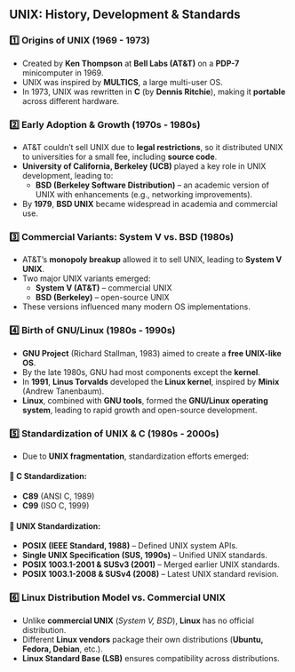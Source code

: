 ## UNIX: History, Development & Standards

### 1️⃣ Origins of UNIX (1969 - 1973)
- Created by **Ken Thompson** at **Bell Labs (AT&T)** on a **PDP-7** minicomputer in 1969.
- UNIX was inspired by **MULTICS**, a large multi-user OS.
- In 1973, UNIX was rewritten in **C** (by **Dennis Ritchie**), making it **portable** across different hardware.

### 2️⃣ Early Adoption & Growth (1970s - 1980s)
- AT&T couldn’t sell UNIX due to **legal restrictions**, so it distributed UNIX to universities for a small fee, including **source code**.
- **University of California, Berkeley (UCB)** played a key role in UNIX development, leading to:
  - **BSD (Berkeley Software Distribution)** – an academic version of UNIX with enhancements (e.g., networking improvements).
- By **1979**, **BSD UNIX** became widespread in academia and commercial use.

### 3️⃣ Commercial Variants: System V vs. BSD (1980s)
- AT&T’s **monopoly breakup** allowed it to sell UNIX, leading to **System V UNIX**.
- Two major UNIX variants emerged:
  - **System V (AT&T)** – commercial UNIX
  - **BSD (Berkeley)** – open-source UNIX
- These versions influenced many modern OS implementations.

### 4️⃣ Birth of GNU/Linux (1980s - 1990s)
- **GNU Project** (Richard Stallman, 1983) aimed to create a **free UNIX-like OS**.
- By the late 1980s, GNU had most components except the **kernel**.
- In **1991**, **Linus Torvalds** developed the **Linux kernel**, inspired by **Minix** (Andrew Tanenbaum).
- **Linux**, combined with **GNU tools**, formed the **GNU/Linux operating system**, leading to rapid growth and open-source development.

### 5️⃣ Standardization of UNIX & C (1980s - 2000s)
- Due to **UNIX fragmentation**, standardization efforts emerged:
  
#### 📝 C Standardization:
- **C89** (ANSI C, 1989)
- **C99** (ISO C, 1999)

#### 📜 UNIX Standardization:
- **POSIX (IEEE Standard, 1988)** – Defined UNIX system APIs.
- **Single UNIX Specification (SUS, 1990s)** – Unified UNIX standards.
- **POSIX 1003.1-2001 & SUSv3 (2001)** – Merged earlier UNIX standards.
- **POSIX 1003.1-2008 & SUSv4 (2008)** – Latest UNIX standard revision.

### 6️⃣ Linux Distribution Model vs. Commercial UNIX
- Unlike **commercial UNIX** (*System V, BSD*), **Linux** has no official distribution.
- Different **Linux vendors** package their own distributions (**Ubuntu, Fedora, Debian**, etc.).
- **Linux Standard Base (LSB)** ensures compatibility across distributions.
